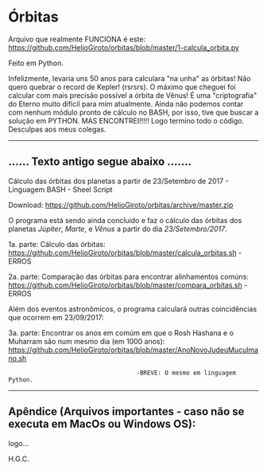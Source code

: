 # Órbitas
Arquivo que realmente FUNCIONA é este: https://github.com/HelioGiroto/orbitas/blob/master/1-calcula_orbita.py

Feito em Python.

Infelizmente, levaria uns 50 anos para calculara "na unha" as órbitas! Não quero quebrar o record de Kepler! (rsrsrs). O máximo que cheguei foi calcular com mais precisão possível a órbita de Vênus! É uma "criptografia" do Eterno muito dificil para mim atualmente. Ainda não podemos contar com nenhum módulo pronto de cálculo no BASH, por isso, tive que buscar a solução em PYTHON. MAS ENCONTREI!!!!! Logo termino todo o código.
Desculpas aos meus colegas.

----------------------------------------
...... Texto antigo segue abaixo .......
----------------------------------------

Cálculo das órbitas dos planetas a partir de 23/Setembro de 2017 - Linguagem BASH - Sheel Script

Download: https://github.com/HelioGiroto/orbitas/archive/master.zip

O programa está sendo ainda concluido e faz o cálculo das órbitas dos planetas *Júpiter*, *Marte*, e *Vênus* a partir do dia *23/Setembro/2017*. 

1a. parte: Cálculo das órbitas: 
https://github.com/HelioGiroto/orbitas/blob/master/calcula_orbitas.sh - ERROS

2a. parte: Comparação das órbitas para encontrar alinhamentos comúns: 
https://github.com/HelioGiroto/orbitas/blob/master/compara_orbitas.sh - ERROS

Além dos eventos astronômicos, o programa calculará outras coincidências que ocorrem em 23/09/2017:

3a. parte: Encontrar os anos em comúm em que o Rosh Hashana e o Muharram são num mesmo dia (em 1000 anos):
https://github.com/HelioGiroto/orbitas/blob/master/AnoNovoJudeuMuculmano.sh

                                        -BREVE: O mesmo em linguagem Python.

_________________________________________
## Apêndice (Arquivos importantes - caso não se executa em MacOs ou Windows OS): ##

logo...

H.G.C.
